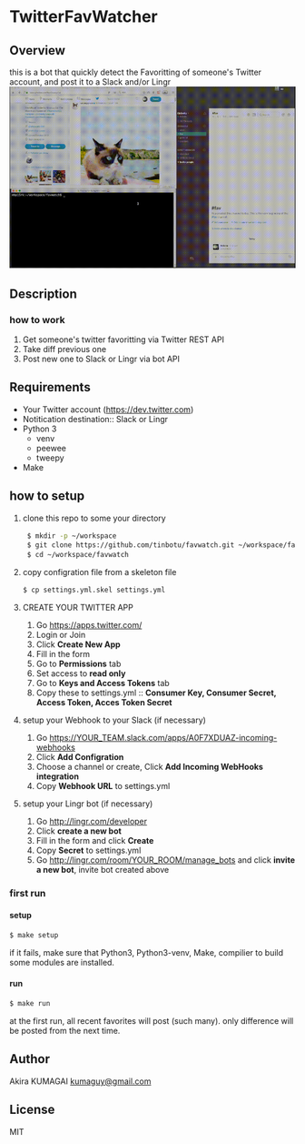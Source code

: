 # TwitterFavWatcher

## Overview

this is a bot that quickly detect the Favoritting of someone's Twitter account, and post it to a Slack and/or Lingr
![seq](https://github.com/tinbotu/favwatch/blob/master/seq.gif)


## Description

### how to work

1. Get someone's twitter favoritting via Twitter REST API
1. Take diff previous one
1. Post new one to Slack or Lingr via bot API


## Requirements

- Your Twitter account (<https://dev.twitter.com>)
- Notitication destination:: Slack or Lingr
- Python 3
    - venv
    - peewee
    - tweepy
- Make


## how to setup

1. clone this repo to some your directory

   ```sh
    $ mkdir -p ~/workspace
    $ git clone https://github.com/tinbotu/favwatch.git ~/workspace/favwatch
    $ cd ~/workspace/favwatch
   ```

1. copy configration file from a skeleton file

   ```sh
   $ cp settings.yml.skel settings.yml
   ```

1. CREATE YOUR TWITTER APP
    1. Go <https://apps.twitter.com/>
    2. Login or Join 
    3. Click **Create New App**
    4. Fill in the form
    5. Go to **Permissions** tab
    6. Set access to **read only**
    7. Go to **Keys and Access Tokens** tab
    8. Copy these to settings.yml ::  **Consumer Key, Consumer Secret, Access Token, Acces Token Secret**


4. setup your Webhook to your Slack (if necessary)
    1. Go https://YOUR_TEAM.slack.com/apps/A0F7XDUAZ-incoming-webhooks
    2. Click **Add Configration**
    3. Choose a channel or create, Click **Add Incoming WebHooks integration**
    4. Copy **Webhook URL** to settings.yml


5. setup your Lingr bot (if necessary)
    1. Go <http://lingr.com/developer>
    2. Click **create a new bot**
    3. Fill in the form and click **Create**
    4. Copy **Secret** to settings.yml
    5. Go http://lingr.com/room/YOUR_ROOM/manage_bots and click **invite a new bot**, invite bot created above


### first run

#### setup

```sh
$ make setup
```

if it fails, make sure that Python3, Python3-venv, Make, compilier to build some modules are installed.

#### run

```sh
$ make run
```

at the first run, all recent favorites will post (such many). only difference will be posted from the next time.


## Author

Akira KUMAGAI <kumaguy@gmail.com>


## License

MIT
